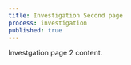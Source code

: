 ```yaml
---
title: Investigation Second page
process: investigation
published: true
---
```



Investgation page 2 content.
